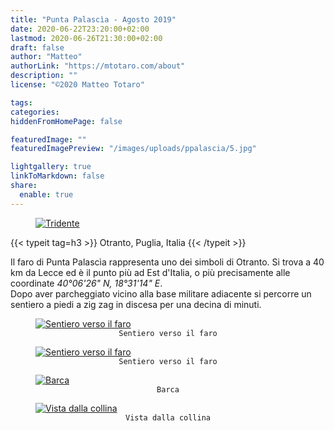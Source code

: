 ```yaml
---
title: "Punta Palascìa - Agosto 2019"
date: 2020-06-22T23:20:00+02:00
lastmod: 2020-06-26T21:30:00+02:00
draft: false
author: "Matteo"
authorLink: "https://mtotaro.com/about"
description: ""
license: "©2020 Matteo Totaro"

tags:
categories:
hiddenFromHomePage: false

featuredImage: ""
featuredImagePreview: "/images/uploads/ppalascia/5.jpg"

lightgallery: true
linkToMarkdown: false
share:
  enable: true
---
```


<div class="container-fluid">
    <div class="ratio-box fade-box">
        <figure>
          <a class="lightgallery" 
                  href=/images/uploads/ppalascia/6HD.jpg
                  title="Tridente"
                  data-thumbnail=/images/uploads/ppalascia/6.jpg
                  data-sub-html="Tridente">
                  <img class="lazyload blur-up"
                      src=/svg/loading/normal.svg
                      data-src=/images/uploads/ppalascia/6HD.jpg
                      data-sizes=auto
                      alt="Tridente"></a>
        </figure>
        <div class="col-md-8 col-md-push-2 no-padding-left" >
          {{< typeit tag=h3 >}} Otranto, Puglia, Italia {{< /typeit >}}
          <p>Il faro di Punta Palascìa rappresenta uno dei simboli di Otranto. Si trova a 40 km da Lecce ed è il punto più ad Est d'Italia, o più precisamente alle coordinate <i>40°06'26" N, 18°31'14" E</i>.<br>Dopo aver parcheggiato vicino alla base militare adiacente si percorre un sentiero a piedi a zig zag in discesa per una decina di minuti.</p>
        </div>
        <figure>
          <a class="lightgallery" 
                  href=/images/uploads/ppalascia/4HD.jpg
                  title="Sentiero verso il faro"
                  data-thumbnail=/images/uploads/ppalascia/4.jpg
                  data-sub-html="Sentiero verso il faro">
                  <img class="lazyload blur-up"
                      src=/svg/loading/normal.svg
                      data-src=/images/uploads/ppalascia/4HD.jpg
                      data-sizes=auto
                      alt="Sentiero verso il faro"></a>
              <figcaption class=image-caption style="text-align:center">
                <code>Sentiero verso il faro</code>
              </figcaption>
        </figure>
        <figure>
          <a class="lightgallery" 
                  href=/images/uploads/ppalascia/5HD.jpg
                  title="Sentiero verso il faro"
                  data-thumbnail=/images/uploads/ppalascia/5.jpg
                  data-sub-html="Sentiero verso il faro">
                  <img class="lazyload blur-up"
                       src=/svg/loading/normal.svg
                       data-src=/images/uploads/ppalascia/5HD.jpg
                       data-sizes=auto
                       alt="Sentiero verso il faro"></a>
              <figcaption class=image-caption style="text-align:center">
                <code>Sentiero verso il faro</code>
              </figcaption>
          </figure>
        <figure>
          <a class="lightgallery" 
                  href=/images/uploads/ppalascia/3HD.jpg
                  title="Barca"
                  data-thumbnail=/images/uploads/ppalascia/3.jpg
                  data-sub-html="Barca">
                  <img class="lazyload blur-up"
                      src=/svg/loading/normal.svg
                      data-src=/images/uploads/ppalascia/3HD.jpg
                      data-sizes=auto
                      alt="Barca"></a>
              <figcaption class=image-caption style="text-align:center">
                <code>Barca</code>
              </figcaption>
        </figure>
        <figure>
          <a class="lightgallery" 
                  href=/images/uploads/ppalascia/1HD.jpg
                  title="Vista dalla collina"
                  data-thumbnail=/images/uploads/ppalascia/1.jpg
                  data-sub-html="Vista dalla collina">
                  <img class="lazyload blur-up"
                      src=/svg/loading/normal.svg
                      data-src=/images/uploads/ppalascia/1HD.jpg
                      data-sizes=auto
                      alt="Vista dalla collina"></a>
              <figcaption class=image-caption style="text-align:center">
                <code>Vista dalla collina</code>
              </figcaption>
        </figure>
 </div>
</div>
